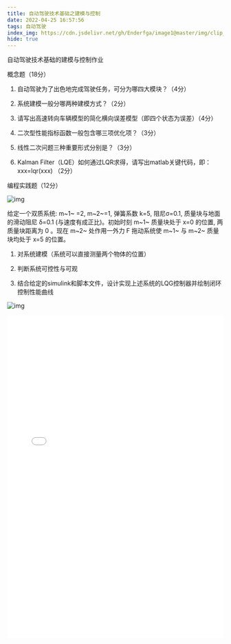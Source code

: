 ```yaml
---
title: 自动驾驶技术基础之建模与控制
date: 2022-04-25 16:57:56
tags: 自动驾驶
index_img: https://cdn.jsdelivr.net/gh/Enderfga/image1@master/img/clip_image002.png
hide: true
---
```


自动驾驶技术基础的建模与控制作业

<!-- more -->

概念题（18分）

1. 自动驾驶为了出色地完成驾驶任务，可分为哪四大模块？（4分）

2. 系统建模一般分哪两种建模方式？（2分）

3. 请写出高速转向车辆模型的简化横向误差模型（即四个状态为误差）（4分）

4. 二次型性能指标函数一般包含哪三项优化项？（3分）

5. 线性二次问题三种重要形式分别是？（3分）

6. Kalman Filter（LQE）如何通过LQR求得，请写出matlab关键代码，即：xxx=lqr(xxx) （2分）

 

编程实践题（12分）

![img](https://cdn.jsdelivr.net/gh/Enderfga/image1@master/img/clip_image002.png)

 

给定一个双质系统:  m~1~ =2, m~2~=1, 弹簧系数 k=5, 阻尼σ=0.1, 质量块与地面的滑动阻尼 δ=0.1 (与速度有成正比)。初始时刻 m~1~ 质量块处于 x=0 的位置, 两质量块距离为 0 。现在 m~2~ 处作用一外力 F 拖动系统使 m~1~ 与 m~2~ 质量块均处于 x=5 的位置。

1. 对系统建模（系统可以直接测量两个物体的位置）

2. 判断系统可控性与可观

3. 结合给定的simulink和脚本文件，设计实现上述系统的LQG控制器并绘制闭环控制性能曲线

![img](https://cdn.jsdelivr.net/gh/Enderfga/image1@master/img/clip_image020.jpg)

<embed src="auto1.pdf" width="100%" height="750" type="application/pdf">
